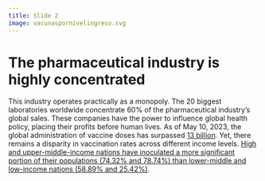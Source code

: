 ```yaml
---
title: Slide 2
image: vacunaspornivelingreso.svg
---
```


# The pharmaceutical industry is highly concentrated

This industry operates practically as a monopoly. The 20 biggest laboratories worldwide concentrate 60% of the pharmaceutical industry’s global sales. These companies have the power to influence global health policy, placing their profits before human lives. As of May 10, 2023, the global administration of vaccine doses has surpassed [13 billion](https://www.who.int/docs/default-source/coronaviruse/act-accelerator/act-a-transition-report-final-final.pdf?sfvrsn=846746d_1&download=true). Yet, there remains a disparity in vaccination rates across different income levels. [High and upper-middle-income nations have inoculated a more significant portion of their populations (74.32% and 78.74%) than lower-middle and low-income nations (58.89% and 25.42%)](https://ourworldindata.org/coronavirus#explore-the-global-situation).
